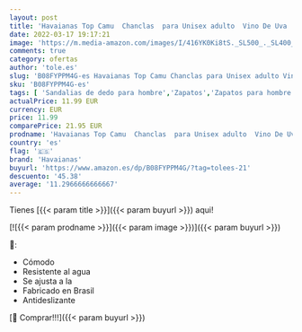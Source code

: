 ```yaml
---
layout: post
title: 'Havaianas Top Camu  Chanclas  para Unisex adulto  Vino De Uva  41/42 EU'
date: 2022-03-17 19:17:21
image: 'https://m.media-amazon.com/images/I/416YK0Ki8tS._SL500_._SL400_.jpg'
comments: true
category: ofertas
author: 'tole.es'
slug: 'B08FYPPM4G-es Havaianas Top Camu Chanclas para Unisex adulto Vino De Uva...'
sku: 'B08FYPPM4G-es'
tags: [ 'Sandalias de dedo para hombre','Zapatos','Zapatos para hombre','Zapatos y complementos','chanclas','havaianas', ]
actualPrice: 11.99 EUR
currency: EUR
price: 11.99
comparePrice: 21.95 EUR
prodname: 'Havaianas Top Camu  Chanclas  para Unisex adulto  Vino De Uva  41/42 EU'
country: 'es'
flag: '🇪🇸'
brand: 'Havaianas'
buyurl: 'https://www.amazon.es/dp/B08FYPPM4G/?tag=tolees-21'
descuento: '45.38'
average: '11.2966666666667'
---
```


Tienes [{{< param title >}}]({{< param buyurl >}}) aqui!

[![{{< param prodname >}}]({{< param image >}})]({{< param buyurl >}})

🔎:

- Cómodo
- Resistente al agua
- Se ajusta a la
- Fabricado en Brasil
- Antideslizante

[🛒 Comprar!!!]({{< param buyurl >}})
